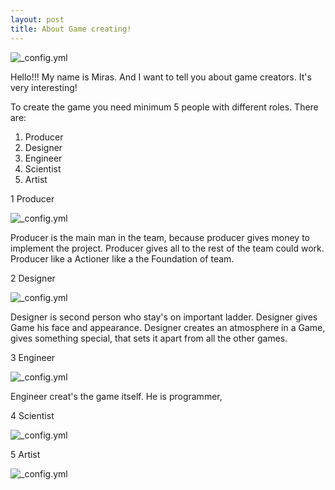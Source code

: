 ```yaml
---
layout: post
title: About Game creating!
---
```


![_config.yml](https://www.game-guru.com/images/TheGameCreators-Logo.png)

Hello!!! My name is Miras. And I want to tell you about game creators. It's very interesting!


  To create the game you need minimum 5 people with different roles. There are:
  
  1)  Producer                                                                             
  2)  Designer                                                                             
  3)  Engineer                                                                             
  4)  Scientist                                                                             
  5)  Artist                                                                             







                                                                  


   1 Producer
    
![_config.yml](http://4.bp.blogspot.com/_7ftsdH0bFkc/TPhy6ndSvvI/AAAAAAAAAWE/6XJysyKYxRA/s1600/Bathing_in_money1.jpg)

Producer is the main man in the team, because producer gives money to implement the project.
Producer gives all to the rest of the team could work. Producer like a Actioner like a the Foundation of team.













   2 Designer
  
![_config.yml](http://www.animationarena.com/images/videogamedesigner-header.jpg)


Designer is second person who stay's on important ladder. Designer gives Game his face and appearance.
Designer creates an atmosphere in a Game, gives something special, that sets it apart from all the other games.












   3 Engineer
   
![_config.yml](http://www.careeraddict.com/games_developer.png)

Engineer creat's the game itself. He is programmer, 






   4 Scientist

![_config.yml](http://image.shutterstock.com/display_pic_with_logo/946174/131192675/stock-vector-scientist-s-maze-game-help-the-scientist-find-the-right-way-to-a-bright-idea-maze-puzzle-with-131192675.jpg)



   5 Artist
   
![_config.yml](http://meepletown.com/wp-content/uploads/2012/06/vincentdutrait.jpg)


